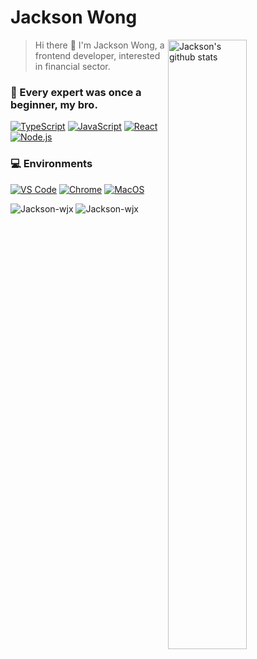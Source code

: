 # Jackson Wong


<a href="https://github.com/Jackson-wjx?tab=repositories&q=&type=source">
  <img width="50%" align="right" src="https://github-readme-stats.vercel.app/api?username=Jackson-wjx&show_icons=true&hide_title=true" alt="Jackson's github stats" />
</a>

> Hi there 👋 I'm Jackson Wong, a frontend developer, interested in financial sector.

### 🌱 Every expert was once a beginner, my bro.

[![TypeScript](https://img.shields.io/badge/TypeScript-007ACC?style=for-the-badge&logo=TypeScript&logoColor=ffffff)](https://jkchao.github.io/typescript-book-chinese/)
[![JavaScript](https://img.shields.io/badge/JavaScript-343434?style=for-the-badge&logo=JavaScript&logoColor=F7DF1E)](https://zh.javascript.info/)
[![React](https://img.shields.io/badge/React-23272F?style=for-the-badge&logo=React&logoColor=139EC9)](https://reactjs.org/)
[![Node.js](https://img.shields.io/badge/Node.js-339933?style=for-the-badge&logo=Node.js&logoColor=fff)](https://nodejs.org/api/)

### 💻 Environments

[![VS Code](https://img.shields.io/badge/VS%20Code-007ACC?style=for-the-badge&logo=Visual-Studio-Code&logoColor=fff)](https://code.visualstudio.com/)
[![Chrome](https://img.shields.io/badge/Chrome-4285F4?style=for-the-badge&logo=Google-Chrome&logoColor=fff)](https://www.google.com/chrome/)
[![MacOS](https://img.shields.io/badge/MacOS-000000?style=for-the-badge&logo=Apple&logoColor=fff)](https://www.apple.com.cn/macbook-air/)

![Jackson-wjx](https://github-readme-stats.vercel.app/api?username=Jackson-wjx)
![Jackson-wjx](https://komarev.com/ghpvc/?username=Jackson-wjx&label=Visitors)
